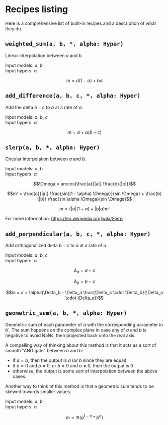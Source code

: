 # Recipes listing

Here is a comprehensive list of built-in recipes and a description of what they do.

## `weighted_sum(a, b, *, alpha: Hyper)`

Linear interpolation between $a$ and $b$.

Input models: $a$, $b$  
Input hypers: $\alpha$

```math
m = a(1 - \alpha) + b\alpha
```

## `add_difference(a, b, c, *, alpha: Hyper)`

Add the delta $b - c$ to $a$ at a rate of $\alpha$.

Input models: $a$, $b$, $c$  
Input hypers: $\alpha$

```math
m = a + \alpha(b - c)
```

## `slerp(a, b, *, alpha: Hyper)`

Circular interpolation between $a$ and $b$.

Input models: $a$, $b$  
Input hypers: $\alpha$

```math
\Omega = arccos(\frac{a}{|a|} \frac{b}{|b|})
```
```math
m' = \frac{a}{|a|} \frac{sin((1 - \alpha) \Omega)}{sin \Omega} + \frac{b}{|b|} \frac{sin \alpha \Omega}{sin \Omega}
```
```math
m = (|a|(1-\alpha) + |b|\alpha) m'
```

For more information: https://en.wikipedia.org/wiki/Slerp

## `add_perpendicular(a, b, c, *, alpha: Hyper)`

Add orthogonalized delta $b - c$ to $a$ at a rate of $\alpha$.

Input models: $a$, $b$, $c$  
Input hypers: $\alpha$

```math
\Delta_a = a - c
```
```math
\Delta_b = b - c
```
```math
m = a + \alpha(\Delta_b - \Delta_a \frac{\Delta_a \cdot \Delta_b}{\Delta_a \cdot \Delta_a})
```

## `geometric_sum(a, b, *, alpha: Hyper)`

Geometric sum of each parameter of $a$ with the corresponding parameter in $b$˙.
The sum happens on the complex plane in case any of $a$ and $b$ is negative to avoid NaNs, then projected back onto the real axis.

A compelling way of thinking about this method is that it acts as a sort of smooth "AND gate" between $a$ and $b$:
- if $a = b$, then the output is $a$ (or $b$ since they are equal)
- if $a = 0$ and $b \neq 0$, or $b = 0$ and $a \neq 0$, then the output is $0$
- otherwise, the output is some sort of interpolation between the above cases.

Another way to think of this method is that a geometric sum tends to be skewed towards smaller values.


Input models: $a$, $b$  
Input hypers: $\alpha$

```math
m = \Re(a^{1-\alpha} * b^\alpha)
```
